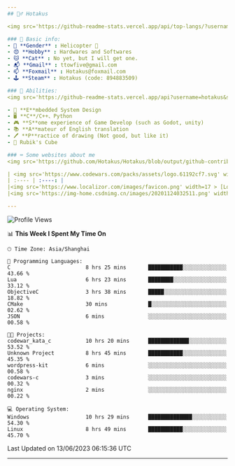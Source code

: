 ```yaml
---
## 🕵️‍♂️ Hotakus 

<img src='https://github-readme-stats.vercel.app/api/top-langs/?username=hotakus&layout=compact&theme=calm&border_radius=10&langs_count=6' width=350  align='right'>

### 📰 Basic info:
- 👬 **Gender** : Helicopter 🚁
- 😍 **Hobby** : Hardwares and Softwares
- 🐱 **Cat** : No yet, but I will get one.
- 📬 **Gmail** : ttowfive@gmail.com
- 📫 **Foxmail** : Hotakus@foxmail.com
- 🕹 **Steam** : Hotakus (code: 894883509)

### 💪 Abilities:
<img src='https://github-readme-stats.vercel.app/api?username=hotakus&show_icons=true&theme=calm&border_radius=10' width=350 align='right'>

- 🔌 **E**mbedded System Design
- 🖥 **C**/C++、Python
- 🎮 **S**ome experience of Game Develop (such as Godot, unity)
- 📚 **A**mateur of English translation 
- 🖊 **P**ractice of drawing (Not good, but like it) 
- 🎲 Rubik's Cube

### ⌨ Some websites about me
<img src='https://github.com/Hotakus/Hotakus/blob/output/github-contribution-grid-snake-dark.svg' width=450 align='right'>

| <img src='https://www.codewars.com/packs/assets/logo.61192cf7.svg' width=15 > [CodeWars](https://www.codewars.com/users/Hotakus) |<img src='https://www.codewars.com/users/Hotakus/badges/micro' width=150 >|  
| :---- | :----: | 
|<img src='https://www.localizor.com/images/favicon.png' width=17 > [Localizor](https://www.codewars.com/users/Hotakus)| <img src='https://www.localizor.com/images/localizor-logo.png' width=100 > |
|<img src='https://img-home.csdnimg.cn/images/20201124032511.png' width=30 > [CSDN](https://blog.csdn.net/qq_26106317?spm=1010.2135.3001.5421)|<img width=16 src="https://img-home.csdnimg.cn/images/20210108035947.gif"> <img src="https://csdnimg.cn/identity/blog4.png" width=16>|

---
```


<!--START_SECTION:waka-->
![Profile Views](http://img.shields.io/badge/Profile%20Views-7-blue)

📊 **This Week I Spent My Time On** 

```text
🕑︎ Time Zone: Asia/Shanghai

💬 Programming Languages: 
C                        8 hrs 25 mins       ███████████░░░░░░░░░░░░░░   43.66 % 
Lua                      6 hrs 23 mins       ████████░░░░░░░░░░░░░░░░░   33.12 % 
ObjectiveC               3 hrs 38 mins       █████░░░░░░░░░░░░░░░░░░░░   18.82 % 
CMake                    30 mins             █░░░░░░░░░░░░░░░░░░░░░░░░   02.62 % 
JSON                     6 mins              ░░░░░░░░░░░░░░░░░░░░░░░░░   00.58 % 

🐱‍💻 Projects: 
codewar_kata_c           10 hrs 20 mins      █████████████░░░░░░░░░░░░   53.52 % 
Unknown Project          8 hrs 45 mins       ███████████░░░░░░░░░░░░░░   45.35 % 
wordpress-kit            6 mins              ░░░░░░░░░░░░░░░░░░░░░░░░░   00.58 % 
codewars-c               3 mins              ░░░░░░░░░░░░░░░░░░░░░░░░░   00.32 % 
nginx                    2 mins              ░░░░░░░░░░░░░░░░░░░░░░░░░   00.22 % 

💻 Operating System: 
Windows                  10 hrs 29 mins      ██████████████░░░░░░░░░░░   54.30 % 
Linux                    8 hrs 49 mins       ███████████░░░░░░░░░░░░░░   45.70 % 
```


 Last Updated on 13/06/2023 06:15:36 UTC
<!--END_SECTION:waka-->

---
